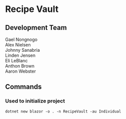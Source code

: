 # Recipe Vault

## Development Team

Gael Nongnogo <br>
Alex Nielsen <br>
Johnny Sanabria <br>
Linden Jensen <br>
Eli LeBlanc <br>
Anthon Brown <br>
Aaron Webster

## Commands

### Used to initialize project

`dotnet new blazor -o . -n RecipeVault -au Individual`
